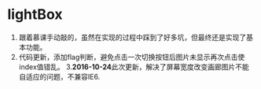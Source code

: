 # lightBox

1. 跟着慕课手动敲的，虽然在实现的过程中踩到了好多坑，但最终还是实现了基本功能。
2. 代码更新，添加flag判断，避免点击一次切换按钮后图片未显示再次点击使index值错乱。
3.**2016-10-24**此次更新，解决了屏幕宽度改变画廊图片不能自适应的问题，不兼容IE6.
